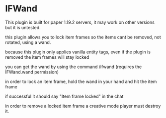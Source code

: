 # IFWand

This plugin is built for paper 1.19.2 servers, it may work on other versions but it is untested.

this plugin allows you to lock item frames so the items cant be removed, not rotated, using a wand.

because this plugin only applies vanilla entity tags, even if the plugin is removed the item frames will stay locked

you can get the wand by using the command /ifwand (requires the IFWand.wand permission)

in order to lock an item frame, hold the wand in your hand and hit the item frame

if successful it should say "Item frame locked" in the chat

in order to remove a locked item frame a creative mode player must destroy it.
